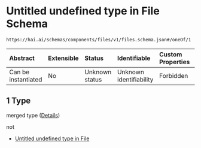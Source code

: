 # Untitled undefined type in File Schema

```txt
https://hai.ai/schemas/components/files/v1/files.schema.json#/oneOf/1
```



| Abstract            | Extensible | Status         | Identifiable            | Custom Properties | Additional Properties | Access Restrictions | Defined In                                                                                        |
| :------------------ | :--------- | :------------- | :---------------------- | :---------------- | :-------------------- | :------------------ | :------------------------------------------------------------------------------------------------ |
| Can be instantiated | No         | Unknown status | Unknown identifiability | Forbidden         | Allowed               | none                | [files.schema.json\*](../../schemas/components/files/v1/files.schema.json "open original schema") |

## 1 Type

merged type ([Details](files-oneof-1.md))

not

*   [Untitled undefined type in File](files-oneof-1-not.md "check type definition")
